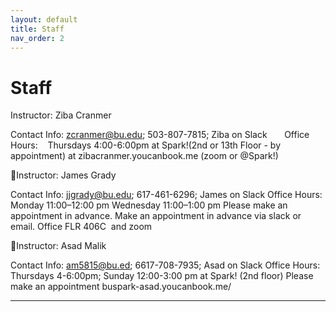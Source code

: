 ```yaml
---
layout: default
title: Staff
nav_order: 2
---
```

<h1>Staff</h1>

Instructor: Ziba Cranmer

Contact Info: zcranmer@bu.edu; 503-807-7815; Ziba on Slack      
Office Hours:    Thursdays 4:00-6:00pm at Spark!(2nd or 13th Floor - by appointment)
at zibacranmer.youcanbook.me (zoom or @Spark!)


Instructor: James Grady

Contact Info: jjgrady@bu.edu; 617-461-6296; James on Slack
Office Hours: Monday 11:00–12:00 pm
Wednesday 11:00–1:00 pm
Please make an appointment in advance.
Make an appointment in advance via slack or email.
Office FLR 406C  and zoom


Instructor: Asad Malik

Contact Info: am5815@bu.ed; 6617-708-7935; Asad on Slack
Office Hours: Thursdays 4-6:00pm; Sunday 12:00-3:00 pm at Spark! (2nd floor)
Please make an appointment buspark-asad.youcanbook.me/


----